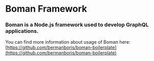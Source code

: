 # Boman Framework

### Boman is a Node.js framework used to develop GraphQL applications.

You can find more information about usage of Boman here: [https://github.com/bermanboris/boman-boilerplate](https://github.com/bermanboris/boman-boilerplate)
